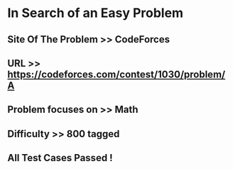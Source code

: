 #   In Search of an Easy Problem

## Site Of The Problem >> CodeForces

## URL >> https://codeforces.com/contest/1030/problem/A

## Problem focuses on >> Math

## Difficulty >> 800 tagged

## All Test Cases Passed !


